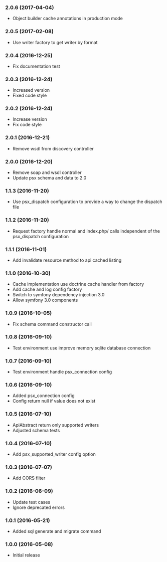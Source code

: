 
### 2.0.6 (2017-04-04)

* Object builder cache annotations in production mode

### 2.0.5 (2017-02-08)

* Use writer factory to get writer by format

### 2.0.4 (2016-12-25)

* Fix documentation test

### 2.0.3 (2016-12-24)

* Increased version
* Fixed code style

### 2.0.2 (2016-12-24)

* Increase version
* Fix code style

### 2.0.1 (2016-12-21)

* Remove wsdl from discovery controller

### 2.0.0 (2016-12-20)

* Remove soap and wsdl controller
* Update psx schema and data to 2.0

### 1.1.3 (2016-11-20)

* Use psx_dispatch configuration to provide a way to change the dispatch file

### 1.1.2 (2016-11-20)

* Request factory handle normal and index.php/ calls independent of the
  psx_dispatch configuration

### 1.1.1 (2016-11-01)

* Add invalidate resource method to api cached listing

### 1.1.0 (2016-10-30)

* Cache implementation use doctrine cache handler from factory
* Add cache and log config factory
* Switch to symfony dependency injection 3.0
* Allow symfony 3.0 components

### 1.0.9 (2016-10-05)

* Fix schema command constructor call

### 1.0.8 (2016-09-10)

* Test environment use improve memory sqlite database connection

### 1.0.7 (2016-09-10)

* Test environment handle psx_connection config

### 1.0.6 (2016-09-10)

* Added psx_connection config
* Config return null if value does not exist

### 1.0.5 (2016-07-10)

* ApiAbstract return only supported writers
* Adjusted schema tests

### 1.0.4 (2016-07-10)

* Add psx_supported_writer config option

### 1.0.3 (2016-07-07)

* Add CORS filter

### 1.0.2 (2016-06-09)

* Update test cases
* Ignore deprecated errors

### 1.0.1 (2016-05-21)

* Added sql generate and migrate command

### 1.0.0 (2016-05-08)

* Initial release
